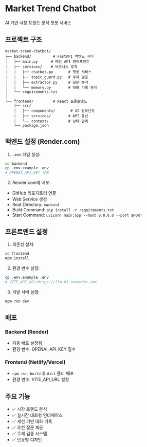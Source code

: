 # Market Trend Chatbot

AI 기반 시장 트렌드 분석 챗봇 서비스

## 프로젝트 구조

```
market-trend-chatbot/
├── backend/          # FastAPI 백엔드 서버
│   ├── main.py      # 메인 API 엔드포인트
│   ├── services/    # 비즈니스 로직
│   │   ├── chatbot.py       # 챗봇 서비스
│   │   ├── topic_guard.py   # 주제 검증
│   │   ├── extractor.py     # 질문 분석
│   │   └── memory.py        # 대화 기록 관리
│   └── requirements.txt
│
└── frontend/         # React 프론트엔드
    ├── src/
    │   ├── components/       # UI 컴포넌트
    │   ├── services/        # API 통신
    │   └── context/         # 상태 관리
    └── package.json
```

## 백엔드 설정 (Render.com)

1. `.env` 파일 생성:
```bash
cd backend
cp .env.example .env
# OPENAI_API_KEY 설정
```

2. Render.com에 배포:
- GitHub 리포지토리 연결
- Web Service 생성
- Root Directory: `backend`
- Build Command: `pip install -r requirements.txt`
- Start Command: `uvicorn main:app --host 0.0.0.0 --port $PORT`

## 프론트엔드 설정

1. 의존성 설치:
```bash
cd frontend
npm install
```

2. 환경 변수 설정:
```bash
cp .env.example .env
# VITE_API_URL=https://llm-01.onrender.com
```

3. 개발 서버 실행:
```bash
npm run dev
```

## 배포

### Backend (Render)
- 자동 배포 설정됨
- 환경 변수: OPENAI_API_KEY 필수

### Frontend (Netlify/Vercel)
- `npm run build` 후 `dist` 폴더 배포
- 환경 변수: VITE_API_URL 설정

## 주요 기능

- ✅ 시장 트렌드 분석
- ✅ 실시간 대화형 인터페이스
- ✅ 세션 기반 대화 기록
- ✅ 추천 질문 제공
- ✅ 주제 검증 시스템
- ✅ 반응형 디자인
